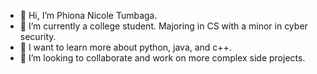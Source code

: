 - 👋 Hi, I’m Phiona Nicole Tumbaga.
- 👀 I’m currently a college student. Majoring in CS with a minor in cyber security.
- 🌱 I want to learn more about python, java, and c++. 
- 💞️ I’m looking to collaborate and work on more complex side projects.

<!---
basicallyphiona/basicallyphiona is a ✨ special ✨ repository because its `README.md` (this file) appears on your GitHub profile.
You can click the Preview link to take a look at your changes.
--->
